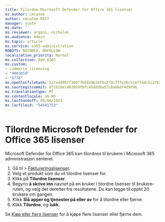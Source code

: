 ```yaml
---
title: Tilordne Microsoft Defender for Office 365 lisenser
ms.author: cmcatee
author: cmcatee-MSFT
manager: scotv
ms.date: ''
ms.reviewer: argani, nicholak
ms.audience: Admin
ms.topic: article
ms.service: o365-administration
ROBOTS: NOINDEX, NOFOLLOW
localization_priority: Normal
ms.collection: Adm_O365
ms.custom:
- commerce_licensing
- "9003019"
- "5778"
ms.openlocfilehash: 517edd98ff30977b50a9634fbc274c77fe36c52eff4dc5c27b24e1d57dc7cc8e
ms.sourcegitcommit: d71b18e1403859fbfc45ddd9a57c8ab68f4d9f96
ms.translationtype: MT
ms.contentlocale: nb-NO
ms.lasthandoff: 08/06/2021
ms.locfileid: "54501753"
---
```

# <a name="assign-microsoft-defender-for-office-365-licenses"></a>Tilordne Microsoft Defender for Office 365 lisenser

Microsoft Defender for Office 365 kan tilordnes til brukere i Microsoft 365 administrasjon senteret.

1. Gå til  >  [Faktureringslisenser](https://go.microsoft.com/fwlink/p/?linkid=842264).
2. Velg et produkt som du vil tilordne lisenser for.
3. Klikk på **Tilordne lisenser**.
4. Begynn **å skrive inn**  navnet på en bruker i tilordne lisenser til brukere-ruten, og velg det deretter fra resultatene. Du kan legge til opptil 20 brukere om gangen.
5. Klikk **Slå apper og tjenester på eller av**  for å tilordne eller fjerne.
6. Klikk **Tilordne**, og  **lukk**.

Se [Kjøp eller fjern lisenser](/microsoft-365/commerce/licenses/buy-licenses#buy-or-remove-licenses-for-your-business-subscription) for å kjøpe flere lisenser eller fjerne dem.